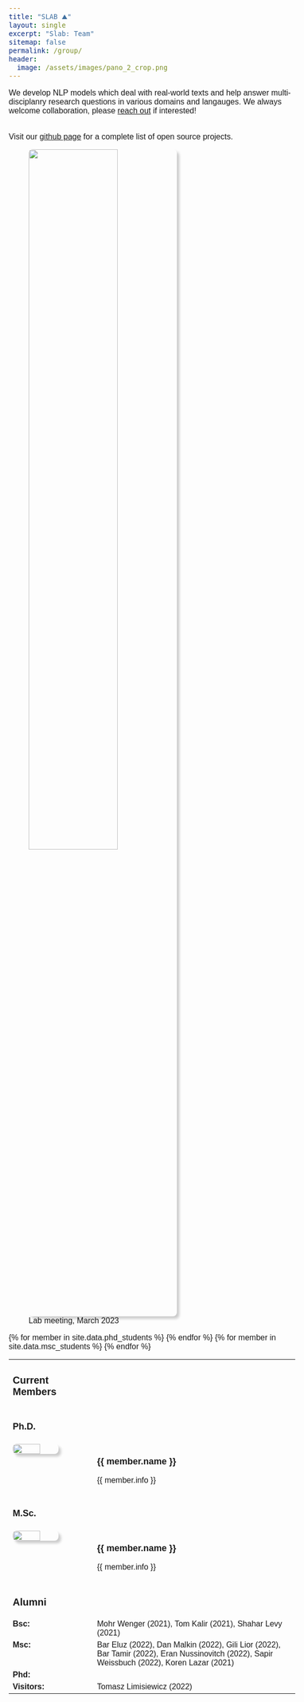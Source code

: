 ```yaml
---
title: "SLAB ⛰️"
layout: single
excerpt: "Slab: Team"
sitemap: false
permalink: /group/
header:
  image: /assets/images/pano_2_crop.png
---
```

<head>
  <meta name="viewport" content="width=device-width, initial-scale=2">
  <link rel="stylesheet" href="https://maxcdn.bootstrapcdn.com/bootstrap/3.3.7/css/bootstrap.min.css">
  <script src="https://ajax.googleapis.com/ajax/libs/jquery/3.1.1/jquery.min.js"></script>
  <script src="https://maxcdn.bootstrapcdn.com/bootstrap/3.3.7/js/bootstrap.min.js"></script>
  <style>
        body {
           font-size: 16px !important;
           color: #2020131;
           font-family: Nunito, sans-serif;
         }
         h3 {
           font-size: 18px;                   
         }
         h2 {
           font-size: 20px;
         }
         h1 {
           font-size: 22px;
         }

table {
        border-collapse: separate;
                border-spacing: 10px 10px;
        }
  </style>

</head>

<div>
We develop NLP models which deal with real-world texts and help answer multi-disciplanry research questions in various domains and langauges. We always welcome collaboration, please <a href="mailto:gabriel.stanovsky@mail.huji.ac.il" target="_blank">reach out</a> if interested! <br><br>

Visit our <a href="https://github.com/SLAB-NLP" target="_blank">github page</a> for a complete list of open source projects.

<figure>
<img src="{{ site.url }}{{ site.baseurl }}/images/teampic/group_photo.jpg" class="img-responsive" width="60%" style="float: center; margin-left: auto; margin-right: auto; border-radius: 8px; box-shadow: 5px 5px 5px #ccc;" />
<figcaption>Lab meeting, March 2023</figcaption>
</figure>
  
</div>

<table>
<tr>
<td style="border-bottom: 0;">
<h2> Current Members</h2>
</td>
</tr>

<tr>
<td style="border-bottom: 0;">
<h3> Ph.D. </h3>
</td>
</tr>
{% for member in site.data.phd_students %}
<tr>
<td style="vertical-align:top; border-bottom: 0; width:5%;">
  <img src="{{ site.url }}{{ site.baseurl }}/images/teampic/{{ member.photo }}" class="img-responsive" width="60%" style="float: left; margin-right: 2rem; border-radius: 8px; box-shadow: 5px 5px 5px #ccc;" />
</td>
<td style="vertical-align:top; border-bottom: 0;width:85%;">
  <h3> {{ member.name }} </h3>
  <p style="font-size:16px;">
    {{ member.info }}
  </p>
</td>
<td></td>
</tr>
<tr></tr>
{% endfor %}

<!--
<tr>
<td style="border-bottom: 0;">
<h3> Visitors </h3>
</td>
</tr>
{% for member in site.data.visitors %}
<tr>
<td style="vertical-align:top; border-bottom: 0; width:5%;">
  <img src="{{ site.url }}{{ site.baseurl }}/images/teampic/{{ member.photo }}" class="img-responsive" width="60%" style="float: left; margin-right: 2rem; border-radius: 8px; box-shadow: 5px 5px 5px #ccc;" />
</td>
<td style="vertical-align:top; border-bottom: 0;width:85%;">
  <h3> {{ member.name }} </h3>
  <p style="font-size:16px;">
    {{ member.info }}
  </p>
</td>
<td></td>
</tr>
<tr></tr>
{% endfor %}
-->



<tr>
<td style="border-bottom: 0;">
<h3> M.Sc. </h3>
</td>
</tr>
{% for member in site.data.msc_students %}
<tr>
<td style="vertical-align:top; border-bottom: 0; width:5%;">
  <img src="{{ site.url }}{{ site.baseurl }}/images/teampic/{{ member.photo }}" class="img-responsive" width="60%" style="float: left; margin-right: 2rem; border-radius: 8px; box-shadow: 5px 5px 5px #ccc;" />
</td>
<td style="vertical-align:top; border-bottom: 0;width:85%;">
  <h3> {{ member.name }} </h3>
  <p style="font-size:16px;">
    {{ member.info }}
  </p>
</td>
<td></td>
</tr>
{% endfor %}

<!--
<tr>
<td style="border-bottom: 0;">
<h3> B.Sc. </h3>
</td>
</tr>
{% for member in site.data.bsc_students %}
<tr>
<td style="vertical-align:top; border-bottom: 0; width:5%;">
  <img src="{{ site.url }}{{ site.baseurl }}/images/teampic/{{ member.photo }}" class="img-responsive" width="60%" style="float: left; margin-right: 2rem; border-radius: 8px; box-shadow: 5px 5px 5px #ccc;" />
</td>
<td style="vertical-align:top; border-bottom: 0;width:85%;">
  <h3> {{ member.name }} </h3>
  <p style="font-size:16px;">
    {{ member.info }}
  </p>
</td>
<td></td>
</tr>
{% endfor %}
-->

<br/>

<tr>
        <td style="vertical-align:top; border-bottom: 0;">
            <h2> Alumni </h2>
        </td>
</tr>

<tr>
        <td style="vertical-align:top; border-bottom: 0;width:30%;">
            <font style="font-size:16px">
              <b>Bsc:</b>
            </font>
        </td>
        <td style="vertical-align:top; border-bottom: 0;width:30%;">
             <font style="font-size:16px">
               Mohr Wenger (2021), Tom Kalir (2021), Shahar Levy (2021)
            </font>
        </td>
</tr>

<tr>
        <td style="vertical-align:top; border-bottom: 0;width:30%;">
        <font style="font-size:16px">
        <b>Msc:</b>
        </font>
        </td>
        <td style="vertical-align:top; border-bottom: 0;width:30%;">
             <font style="font-size:16px">
               Bar Eluz (2022), Dan Malkin (2022), Gili Lior (2022), Bar Tamir (2022), Eran Nussinovitch (2022), Sapir Weissbuch (2022), Koren Lazar (2021)
            </font>
        </td>

</tr>

<tr>
        <td style="vertical-align:top; border-bottom: 0;width:30%;">
        <font style="font-size:16px">
            <b>Phd:</b>
        </font>
       </td>

</tr>

<tr>
        <td style="vertical-align:top; border-bottom: 0;width:30%;">
        <font style="font-size:16px">
        <b>Visitors:</b>
        </font>
        </td>
        <td style="vertical-align:top; border-bottom: 0;width:30%;">
             <font style="font-size:16px">
               Tomasz Limisiewicz (2022)
            </font>
        </td>

</tr>




</table>



